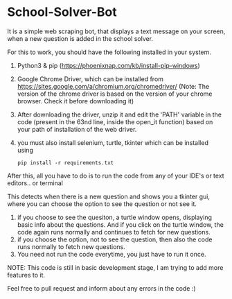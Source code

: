 # School-Solver-Bot
It is a simple web scraping bot, that displays a text message on your screen, when a new question is added in the school solver.

For this to work, you should have the following installed in your system.

1) Python3 & pip (https://phoenixnap.com/kb/install-pip-windows)

2) Google Chrome Driver, which can be installed from https://sites.google.com/a/chromium.org/chromedriver/ 
    (Note: The version of the chrome driver is based on the version of your chrome browser. Check it before downloading it)
    
3) After downloading the driver, unzip it and edit the 'PATH' variable in the code (present in the 63nd line, inside the open_it function) based on your path of installation of the web driver.

4) you must also install selenium, turtle, tkinter which can be installed using

    ```
    pip install -r requirements.txt
    ```
    
After this, all you have to do is to run the code from any of your IDE's or text editors.. or terminal

This detects when there is a new question and shows you a tkinter gui, where you can choose the option to see the question or not see it.

1) if you choose to see the quesiton, a turtle window opens, displaying basic info about the questions. And if you click on the turtle window, the code again runs normally and continues to fetch for new questions.
2) if you choose the option, not to see the question, then also the code runs normally to fetch new questions.
3) You need not run the code everytime, you just have to run it once.

NOTE: This code is still in basic development stage, I am trying to add more features to it.

Feel free to pull request and inform about any errors in the code :)
